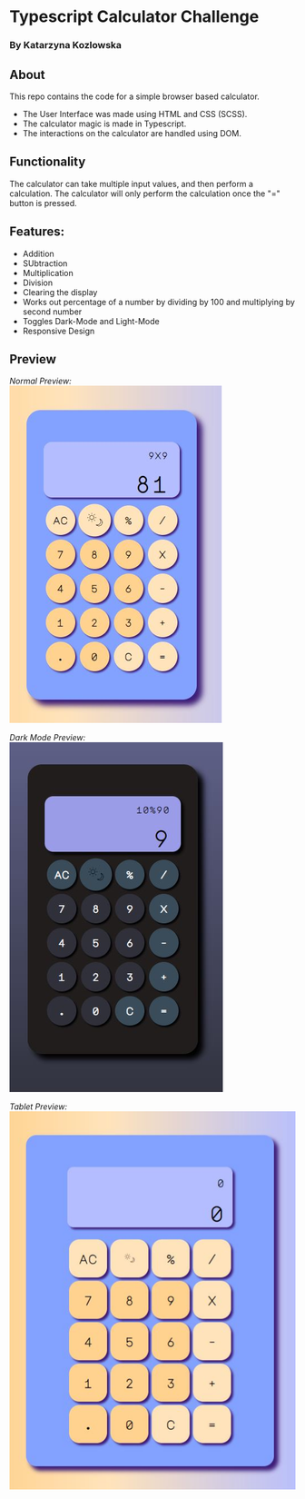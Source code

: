 
# Typescript Calculator Challenge 
### By Katarzyna Kozlowska 

## About

This repo contains the code for a simple browser based calculator. 

 *  The User Interface was made using HTML and CSS (SCSS).
 * The calculator magic is made in Typescript. 
 * The interactions on the calculator are handled using DOM.

## Functionality 

The calculator can take multiple input values, and then perform a calculation. 
The calculator will only perform the calculation once the "=" button is pressed. 

## Features: 

* Addition
* SUbtraction
* Multiplication
* Division
* Clearing the display
* Works out percentage of a number by dividing by 100 and multiplying by second number
* Toggles Dark-Mode and Light-Mode
* Responsive Design 

## Preview 
*Normal Preview:* <br />
![Calculator in lightmode](./screenshots/mobile-lightmode.JPG)


*Dark Mode Preview:* <br />
![Calculator in lightmode](./screenshots/mobile-darkmode.JPG)

*Tablet Preview:* <br />
![Calculator in lightmode](./screenshots/tablet-light.JPG)



